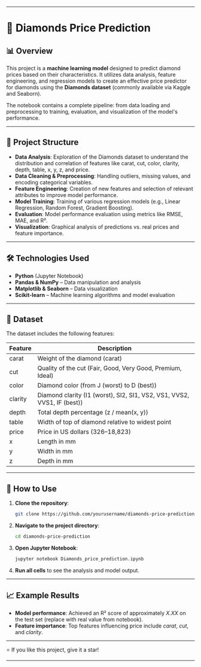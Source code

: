 
---

# 💎 Diamonds Price Prediction

## 📊 Overview

This project is a **machine learning model** designed to predict diamond prices based on their characteristics. It utilizes data analysis, feature engineering, and regression models to create an effective price predictor for diamonds using the **Diamonds dataset** (commonly available via Kaggle and Seaborn).

The notebook contains a complete pipeline: from data loading and preprocessing to training, evaluation, and visualization of the model's performance.

---

## 🚀 Project Structure

- **Data Analysis**: Exploration of the Diamonds dataset to understand the distribution and correlation of features like carat, cut, color, clarity, depth, table, x, y, z, and price.
- **Data Cleaning & Preprocessing**: Handling outliers, missing values, and encoding categorical variables.
- **Feature Engineering**: Creation of new features and selection of relevant attributes to improve model performance.
- **Model Training**: Training of various regression models (e.g., Linear Regression, Random Forest, Gradient Boosting).
- **Evaluation**: Model performance evaluation using metrics like RMSE, MAE, and R².
- **Visualization**: Graphical analysis of predictions vs. real prices and feature importance.

---

## 🛠 Technologies Used

- **Python** (Jupyter Notebook)
- **Pandas & NumPy** – Data manipulation and analysis
- **Matplotlib & Seaborn** – Data visualization
- **Scikit-learn** – Machine learning algorithms and model evaluation

---

## 📂 Dataset

The dataset includes the following features:

| Feature | Description                |
|--------|---------------------------|
| carat  | Weight of the diamond (carat) |
| cut    | Quality of the cut (Fair, Good, Very Good, Premium, Ideal) |
| color  | Diamond color (from J (worst) to D (best)) |
| clarity| Diamond clarity (I1 (worst), SI2, SI1, VS2, VS1, VVS2, VVS1, IF (best)) |
| depth  | Total depth percentage (z / mean(x, y)) |
| table  | Width of top of diamond relative to widest point |
| price  | Price in US dollars ($326–$18,823) |
| x      | Length in mm |
| y      | Width in mm |
| z      | Depth in mm |

---

## 🔑 How to Use

1. **Clone the repository**:
   ```bash
   git clone https://github.com/yourusername/diamonds-price-prediction.git
   ```
2. **Navigate to the project directory**:
   ```bash
   cd diamonds-price-prediction
   ```
3. **Open Jupyter Notebook**:
   ```bash
   jupyter notebook Diamonds_price_prediction.ipynb
   ```
4. **Run all cells** to see the analysis and model output.

---

## 📈 Example Results

- **Model performance**: Achieved an R² score of approximately *X.XX* on the test set (replace with real value from notebook).
- **Feature importance**: Top features influencing price include *carat*, *cut*, and *clarity*.

---

⭐️ If you like this project, give it a star!

---
